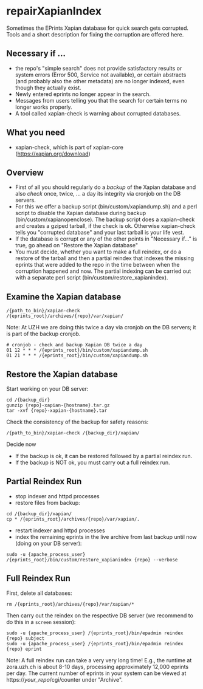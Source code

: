 # repairXapianIndex
Sometimes the EPrints Xapian database for quick search gets corrupted. Tools and a short description for fixing the corruption are offered here.

## Necessary if ...
- the repo's "simple search" does not provide satisfactory results or system errors (Error 500, Service not available), or certain abstracts (and probably also the other metadata) are no longer indexed, even though they actually exist.
- Newly entered eprints no longer appear in the search.
- Messages from users telling you that the search for certain terms no longer works properly.
- A tool called xapian-check is warning about corrupted databases.

## What you need
- xapian-check, which is part of xapian-core (https://xapian.org/download)

## Overview

* First of all you should regularly do a *backup* of the Xapian database and also *check* once, twice, ... a day its integrity via cronjob on the DB servers.
* For this we offer a backup script (bin/custom/xapiandump.sh) and a perl script to disable the Xapian database during backup (bin/custom/xapianopenclose). The backup script does a xapian-check and creates a gziped tarball, if the check is ok. Otherwise xapian-check tells you "corrupted database" and your last tarball is your life vest.
* If the database is corrupt or any of the other points in "Necessary if..." is true, go ahead on "Restore the Xapian database"
* You must decide, whether you want to make a full reindex, or do a restore of the tarball and then a partial reindex that indexes the missing eprints that were added to the repo in the time between when the corruption happened and now. The partial indexing can be carried out with a separate perl script (bin/custom/restore_xapianindex).

## Examine the Xapian database
 
````
/{path_to_bin}/xapian-check /{eprints_root}/archives/{repo}/var/xapian/
````

Note: At UZH we are doing this twice a day via cronjob on the DB servers; it is part of the backup cronjob.
````
# cronjob - check and backup Xapian DB twice a day
01 12 * * * /{eprints_root}/bin/custom/xapiandump.sh
01 21 * * * /{eprints_root}/bin/custom/xapiandump.sh
````

## Restore the Xapian database

Start working on your DB server:

````
cd /{backup_dir}
gunzip {repo}-xapian-{hostname}.tar.gz
tar -xvf {repo}-xapian-{hostname}.tar
````

Check the consistency of the backup for safety reasons:

````
/{path_to_bin}/xapian-check /{backup_dir}/xapian/
````

Decide now
- If the backup is ok, it can be restored followed by a partial reindex run.
- If the backup is NOT ok, you must carry out a full reindex run.

## Partial Reindex Run

- stop indexer and httpd processes
- restore files from backup:
````
cd /{backup_dir}/xapian/
cp * /{eprints_root}/archives/{repo}/var/xapian/.
````
- restart indexer and httpd processes
- index the remaining eprints in the live archive from last backup until now (doing on your DB server):
````
sudo -u {apache_process_user} /{eprints_root}/bin/custom/restore_xapianindex {repo} --verbose
````

## Full Reindex Run

First, delete all databases:
````
rm /{eprints_root}/archives/{repo}/var/xapian/*
````

Then carry out the reindex on the respective DB server (we recommend to do this in a ````screen```` session):
````
sudo -u {apache_process_user} /{eprints_root}/bin/epadmin reindex {repo} subject
sudo -u {apache_process_user} /{eprints_root}/bin/epadmin reindex {repo} eprint
````

Note: A full reindex run can take a very very long time! E.g., the runtime at zora.uzh.ch is about 8-10 days, processing approximately 12,000 eprints per day. The current number of eprints in your system can be viewed at https://_your_repo_/cgi/counter under "Archive".

